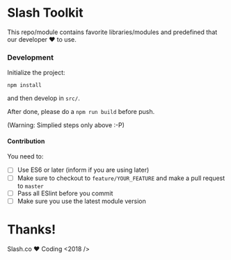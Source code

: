 # Slash Toolkit

This repo/module contains favorite libraries/modules and predefined that our developer :heart: to use.

### Development

Initialize the project:

`npm install`

and then develop in `src/`.

After done, please do a `npm run build` before push.

(Warning: Simplied steps only above :-P)

#### Contribution

You need to:

- [ ] Use ES6 or later (inform if you are using later)
- [ ] Make sure to checkout to `feature/YOUR_FEATURE` and make a pull request to `master`
- [ ] Pass all ESlint before you commit
- [ ] Make sure you use the latest module version

# Thanks!

Slash.co :heart: Coding <2018 />